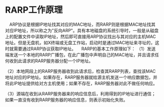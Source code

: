 # RARP工作原理

 ARP协议是根据IP地址找其对应的MAC地址，而RARP则是根据MAC地址找其对应IP地址，所以称之为"反向ARP"。具有本地磁盘的系统引导时，一般是从磁盘上的配置文件中读取IP地址，然后即可直接用ARP协议找出与其对应的主机MAC地址。但是无盘机，如X终端或无盘工作站，启动时是通过MAC地址来寻址的，这时就需要通过RARP协议获取IP地址。
 RARP的基本工作原理如下：
（1）发送端发送一个本地的RARP广播包，在此广播包中声明自己的MAC地址，并且请求任何收到此请求的RARP服务器分配一个IP地址。

（2）本地网段上的RARP服务器收到此请求后，检查其RARP列表，查找该MAC地址对应的IP地址。如果存在，RARP服务器就给源主机发送一个响应数据包，并将此IP地址提供给对方主机使用；如果不存在，RARP服务器对此不做任何响应。

（3）源端在收到从RARP服务器来的响应信息后，利用得到的IP地址进行通信；如果一直没有收到RARP服务器的响应信息，则表示初始化失败。
